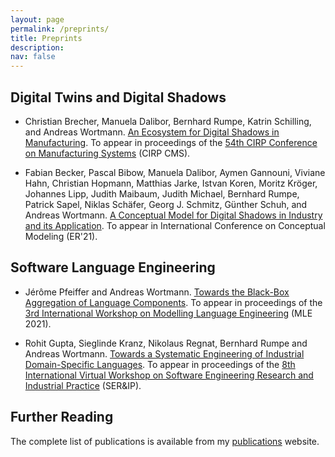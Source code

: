 ```yaml
---
layout: page
permalink: /preprints/
title: Preprints
description: 
nav: false
---
```


## Digital Twins and Digital Shadows

- Christian Brecher, Manuela Dalibor, Bernhard Rumpe, Katrin Schilling, and Andreas Wortmann. [An Ecosystem for Digital Shadows in Manufacturing](../downloads/preprints/2021/An_Ecosystem_for_Digital_Shadows_in_Manufacturing.pdf). To appear in proceedings of the [54th CIRP Conference on Manufacturing Systems](http://cirp-cms2021.org/) (CIRP CMS).

- Fabian Becker, Pascal Bibow, Manuela Dalibor, Aymen Gannouni, Viviane Hahn, Christian Hopmann, Matthias Jarke, Istvan Koren, Moritz Kröger, Johannes Lipp, Judith Maibaum, Judith Michael, Bernhard Rumpe, Patrick Sapel, Niklas Schäfer, Georg J. Schmitz, Günther Schuh, and Andreas Wortmann. [A Conceptual Model for Digital Shadows in Industry and its Application](../downloads/A_Conceptual_Model_for_Digital_Shadows_in_Industry_and_its_Application.pdf). To appear in International Conference on Conceptual Modeling (ER'21).

## Software Language Engineering

- Jérôme Pfeiffer and Andreas Wortmann. [Towards the Black-Box Aggregation of Language Components](../downloads/preprints/2021/Towards_the_Black-Box_Aggregation_of_Language_Components.pdf). To appear in proceedings of the [3rd International Workshop on Modelling Language Engineering](https://mleworkshop.github.io/editions/mle2021) (MLE 2021).

- Rohit Gupta, Sieglinde Kranz, Nikolaus Regnat, Bernhard Rumpe and Andreas Wortmann. [Towards a Systematic Engineering of Industrial Domain-Specific Languages](../downloads/preprints/2021/Towards_a_Systematic_Engineering_of_Industrial_Domain-Specific_Languages.pdf). To appear in proceedings of the [8th International Virtual Workshop on Software Engineering Research and Industrial Practice](https://dumari.github.io/serip2021/) (SER&amp;IP).


## Further Reading

The complete list of publications is available from my [publications](../publications/) website.